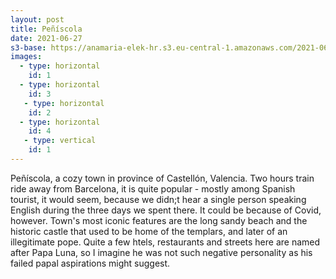 ```yaml
---
layout: post
title: Peñíscola
date: 2021-06-27
s3-base: https://anamaria-elek-hr.s3.eu-central-1.amazonaws.com/2021-06-27-peniscola/
images:
  - type: horizontal
    id: 1
  - type: horizontal
    id: 3
   - type: horizontal
    id: 2
  - type: horizontal
    id: 4
   - type: vertical
    id: 1
---
```


Peñíscola, a cozy town in province of Castellón, Valencia.
Two hours train ride away from Barcelona, it is quite popular - mostly among Spanish tourist, it would seem, because we didn;t hear a single person speaking English during the three days we spent there. It could be because of Covid, however. Town's most iconic features are the long sandy beach and the historic castle that used to be home of the templars, and later of an illegitimate pope. Quite a few htels, restaurants and streets here are named after Papa Luna, so I imagine he was not such negative personality as his failed papal aspirations might suggest.

